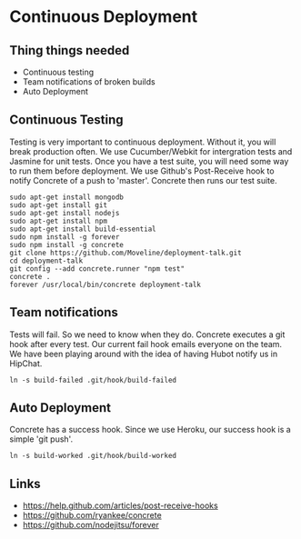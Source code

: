# Continuous Deployment

## Thing things needed
* Continuous testing
* Team notifications of broken builds
* Auto Deployment

## Continuous Testing
Testing is very important to continuous deployment.  Without it, you will break production often.  We use
Cucumber/Webkit for intergration tests and Jasmine for unit tests.  Once you have a test suite, you will need some
way to run them before deployment.  We use Github's Post-Receive hook to notify Concrete of a push to 'master'.
Concrete then runs our test suite.

    sudo apt-get install mongodb
    sudo apt-get install git
    sudo apt-get install nodejs
    sudo apt-get install npm
    sudo apt-get install build-essential
    sudo npm install -g forever
    sudo npm install -g concrete
    git clone https://github.com/Moveline/deployment-talk.git
    cd deployment-talk
    git config --add concrete.runner "npm test"
    concrete .
    forever /usr/local/bin/concrete deployment-talk

## Team notifications
Tests will fail.  So we need to know when they do.  Concrete executes a git hook after every test.  Our current fail
hook emails everyone on the team.  We have been playing around with the idea of having Hubot notify us in HipChat.

    ln -s build-failed .git/hook/build-failed

## Auto Deployment
Concrete has a success hook.  Since we use Heroku, our success hook is a simple 'git push'.

    ln -s build-worked .git/hook/build-worked

## Links
* https://help.github.com/articles/post-receive-hooks
* https://github.com/ryankee/concrete
* https://github.com/nodejitsu/forever